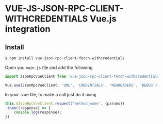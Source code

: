 # VUE-JS-JSON-RPC-CLIENT-WITHCREDENTIALS Vue.js integration

## Install

```bash
$ npm install vue-json-rpc-client-fetch-withcredentials
```

Open you `main.js` file and add the following

```javascript
import JsonRpcVueClient from 'vue-json-rpc-client-fetch-withcredentials'

Vue.use(JsonRpcVueClient, 'URL', 'CREDENTIALS', 'NEWHEADERS', 'DEBUG');
```

In your .vue file, to make a call just do it using

```javascript
this.$JsonRpcVueClient.request('method_name', {params})
.then((response) => {
    console.log(response);
})
```
